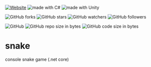 [![Website](https://img.shields.io/website-up-down-green-red/http/shields.io.svg?label=elky-essay)](https://elky84.github.io)
<img src="https://img.shields.io/badge/made%20with-C%23-red.svg" alt="made with C#">
<img src="https://img.shields.io/badge/made%20with-.NET CORE-orange.svg" alt="made with Unity">

![GitHub forks](https://img.shields.io/github/forks/elky84/snake.svg?style=social&label=Fork)
![GitHub stars](https://img.shields.io/github/stars/elky84/snake.svg?style=social&label=Stars)
![GitHub watchers](https://img.shields.io/github/watchers/elky84/snake.svg?style=social&label=Watch)
![GitHub followers](https://img.shields.io/github/followers/elky84.svg?style=social&label=Follow)

![GitHub](https://img.shields.io/github/license/mashape/apistatus.svg)
![GitHub repo size in bytes](https://img.shields.io/github/repo-size/elky84/snake.svg)
![GitHub code size in bytes](https://img.shields.io/github/languages/code-size/elky84/snake.svg)

# snake

console snake game (.net core)